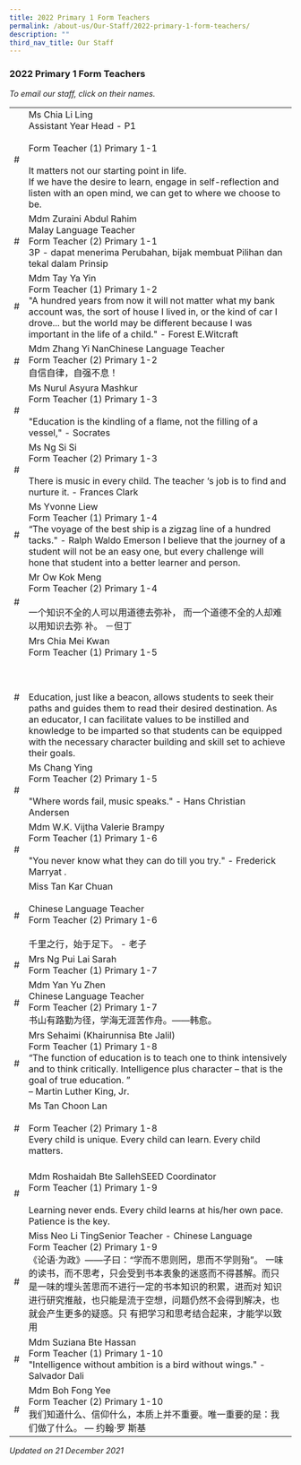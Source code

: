 ```yaml
---
title: 2022 Primary 1 Form Teachers
permalink: /about-us/Our-Staff/2022-primary-1-form-teachers/
description: ""
third_nav_title: Our Staff
---
```

### 2022 Primary 1 Form Teachers

*To email our staff, click on their names.*

|  |  |
|---|---|
| # | Ms Chia Li Ling   <br>Assistant Year Head - P1<br><br>Form Teacher (1) Primary 1-1<br><br>It matters not our starting point in life.<br>If we have the desire to learn, engage in self-reflection and listen with an open mind, we can get to where we choose to be.   |
| # | Mdm Zuraini Abdul Rahim<br>Malay Language Teacher<br>Form Teacher (2) Primary 1-1<br>3P - dapat menerima Perubahan, bijak membuat Pilihan dan tekal dalam Prinsip |
| # | Mdm Tay Ya Yin<br>Form Teacher (1) Primary 1-2<br>"A hundred years from now it will not matter what my bank account was, the sort of house I lived in, or the kind of car I drove... but the world may be different because I was important in the life of a child." - Forest E.Witcraft |
| # | Mdm Zhang Yi NanChinese Language Teacher<br>Form Teacher (2) Primary 1-2<br>自信自律，自强不息！ |
| # | Ms Nurul Asyura Mashkur<br>Form Teacher (1) Primary 1-3<br><br>"Education is the kindling of a flame, not the filling of a vessel," - Socrates |
| # | Ms Ng Si Si<br>Form Teacher (2) Primary 1-3<br><br>There is music in every child. The teacher ‘s job is to find and nurture it. - Frances Clark |
| # | Ms Yvonne Liew<br>Form Teacher (1) Primary 1-4<br>“The voyage of the best ship is a zigzag line of a hundred tacks." - Ralph Waldo Emerson I believe that the journey of a student will not be an easy one, but every challenge will hone that student into a better learner and person. |
| # | Mr Ow Kok Meng<br>Form Teacher (2) Primary 1-4<br><br>一个知识不全的人可以用道德去弥补， 而一个道德不全的人却难以用知识去弥 补。 －但丁 |
| # | Mrs Chia Mei Kwan<br>Form Teacher (1) Primary 1-5<br><br><br><br> Education, just like a beacon, allows students to seek their paths and guides them to read their desired destination. As an educator, I can facilitate values to be instilled and knowledge to be imparted so that students can be equipped with the necessary character building and skill set to achieve their goals.   |
| # | Ms Chang Ying<br>Form Teacher (2) Primary 1-5<br><br>"Where words fail, music speaks." - Hans Christian Andersen<br> |
| # | Mdm W.K. Vijtha Valerie Brampy<br>Form Teacher (1) Primary 1-6<br><br>"You never know what they can do till you try." - Frederick Marryat . |
| # | Miss Tan Kar Chuan<br><br>Chinese Language Teacher<br>Form Teacher (2) Primary 1-6<br><br>千里之行，始于足下。 - 老子 |
| # | Mrs Ng Pui Lai Sarah<br>Form Teacher (1) Primary 1-7 |
| # | Mdm Yan Yu Zhen<br>Chinese Language Teacher<br>Form Teacher (2) Primary 1-7<br>书山有路勤为径，学海无涯苦作舟。——韩愈。  |
| # | Mrs Sehaimi (Khairunnisa Bte Jalil)<br>Form Teacher (1) Primary 1-8<br>“The function of education is to teach one to think intensively and to think critically. Intelligence plus character – that is the goal of true education. ”<br>– Martin Luther King, Jr.  |
| # | Ms Tan Choon Lan<br><br>Form Teacher (2) Primary 1-8 <br>Every child is unique. Every child can learn. Every child matters.   |
| # | <br>Mdm Roshaidah Bte SallehSEED Coordinator<br>Form Teacher (1) Primary 1-9<br><br>Learning never ends. Every child learns at his/her own pace. Patience is the key.<br> |
| # | Miss Neo Li TingSenior Teacher - Chinese Language<br>Form Teacher (2) Primary 1-9<br>《论语·为政》——子曰：“学而不思则罔，思而不学则殆”。 一味的读书，而不思考，只会受到书本表象的迷惑而不得甚解。而只是一味的埋头苦思而不进行一定的书本知识的积累，进而对 知识进行研究推敲，也只能是流于空想，问题仍然不会得到解决，也就会产生更多的疑惑。只 有把学习和思考结合起来，才能学以致用 |
| # | Mdm Suziana Bte Hassan<br>Form Teacher (1) Primary 1-10<br>"Intelligence without ambition is a bird without wings." - Salvador Dali |
| # | Mdm Boh Fong Yee<br>Form Teacher (2) Primary 1-10<br>我们知道什么、信仰什么，本质上并不重要。唯一重要的是：我们做了什么。 — 约翰·罗 斯基 |

*Updated on 21 December 2021*